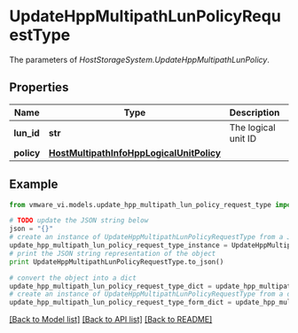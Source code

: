 # UpdateHppMultipathLunPolicyRequestType

The parameters of *HostStorageSystem.UpdateHppMultipathLunPolicy*. 

## Properties
Name | Type | Description | Notes
------------ | ------------- | ------------- | -------------
**lun_id** | **str** | The logical unit ID  | 
**policy** | [**HostMultipathInfoHppLogicalUnitPolicy**](HostMultipathInfoHppLogicalUnitPolicy.md) |  | 

## Example

```python
from vmware_vi.models.update_hpp_multipath_lun_policy_request_type import UpdateHppMultipathLunPolicyRequestType

# TODO update the JSON string below
json = "{}"
# create an instance of UpdateHppMultipathLunPolicyRequestType from a JSON string
update_hpp_multipath_lun_policy_request_type_instance = UpdateHppMultipathLunPolicyRequestType.from_json(json)
# print the JSON string representation of the object
print UpdateHppMultipathLunPolicyRequestType.to_json()

# convert the object into a dict
update_hpp_multipath_lun_policy_request_type_dict = update_hpp_multipath_lun_policy_request_type_instance.to_dict()
# create an instance of UpdateHppMultipathLunPolicyRequestType from a dict
update_hpp_multipath_lun_policy_request_type_form_dict = update_hpp_multipath_lun_policy_request_type.from_dict(update_hpp_multipath_lun_policy_request_type_dict)
```
[[Back to Model list]](../README.md#documentation-for-models) [[Back to API list]](../README.md#documentation-for-api-endpoints) [[Back to README]](../README.md)


